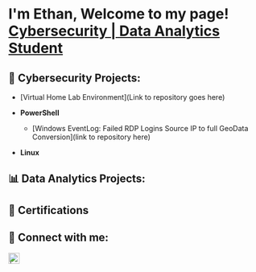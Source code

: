 <h1>I'm Ethan, Welcome to my page! <br/><a href="https://www.linkedin.com/in/ethan-epperson-8608b5277/">Cybersecurity | Data Analytics Student</a></h1>

<h2>🔐 Cybersecurity Projects:</h2>

- [Virtual Home Lab Environment](Link to repository goes here)
  
- <b>PowerShell</b>
  - [Windows EventLog: Failed RDP Logins Source IP to full GeoData Conversion](link to repository here)
- <b>Linux</b>
 
<h2>📊 Data Analytics Projects:</h2>
 
<h2> 🧾 Certifications </h2>

<h2> 🤝 Connect with me:</h2>

[<img align="left" alt=" | LinkedIn" width="22px" src="https://cdn.jsdelivr.net/npm/simple-icons@v3/icons/linkedin.svg" />][linkedin]

[linkedin]: https://linkedin.com/in/ethan-epperson-8608b5277

<!--
**EEpp14/EEpp14** is a ✨ _special_ ✨ repository because its `README.md` (this file) appears on your GitHub profile.

Here are some ideas to get you started:

- 🔭 I’m currently working on ...
- 🌱 I’m currently learning ...
- 👯 I’m looking to collaborate on ...
- 🤔 I’m looking for help with ...
- 💬 Ask me about ...
- 📫 How to reach me: ...
- 😄 Pronouns: ...
- ⚡ Fun fact: ...
-->
